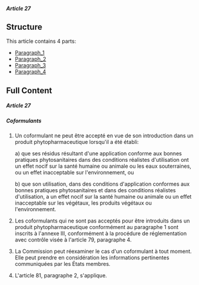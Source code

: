 ##### Article 27

## Structure

This article contains 4 parts:

- [Paragraph_1](./Paragraph_1.md)
- [Paragraph_2](./Paragraph_2.md)
- [Paragraph_3](./Paragraph_3.md)
- [Paragraph_4](./Paragraph_4.md)

## Full Content

##### Article 27
##### Coformulants

1. Un coformulant ne peut être accepté en vue de son introduction dans un produit phytopharmaceutique lorsqu'il a été établi:

   a) que ses résidus résultant d'une application conforme aux bonnes pratiques phytosanitaires dans des conditions réalistes d'utilisation ont un effet nocif sur la santé humaine ou animale ou les eaux souterraines, ou un effet inacceptable sur l'environnement, ou

   b) que son utilisation, dans des conditions d'application conformes aux bonnes pratiques phytosanitaires et dans des conditions réalistes d'utilisation, a un effet nocif sur la santé humaine ou animale ou un effet inacceptable sur les végétaux, les produits végétaux ou l'environnement.

2. Les coformulants qui ne sont pas acceptés pour être introduits dans un produit phytopharmaceutique conformément au paragraphe 1 sont inscrits à l'annexe III, conformément à la procédure de réglementation avec contrôle visée à l'article 79, paragraphe 4.

3. La Commission peut réexaminer le cas d'un coformulant à tout moment. Elle peut prendre en considération les informations pertinentes communiquées par les États membres.

4. L'article 81, paragraphe 2, s'applique.